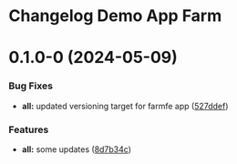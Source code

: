 # Changelog Demo App Farm 

# 0.1.0-0 (2024-05-09)


### Bug Fixes

* **all:** updated versioning target for farmfe app ([527ddef](https://github.com/rtkac/nx-demo/commit/527ddefcf1bd5df9fa2a449f645fae0856c3cc55))


### Features

* **all:** some updates ([8d7b34c](https://github.com/rtkac/nx-demo/commit/8d7b34c5231aa7c93793ab39a255fd4ee28d2f52))
